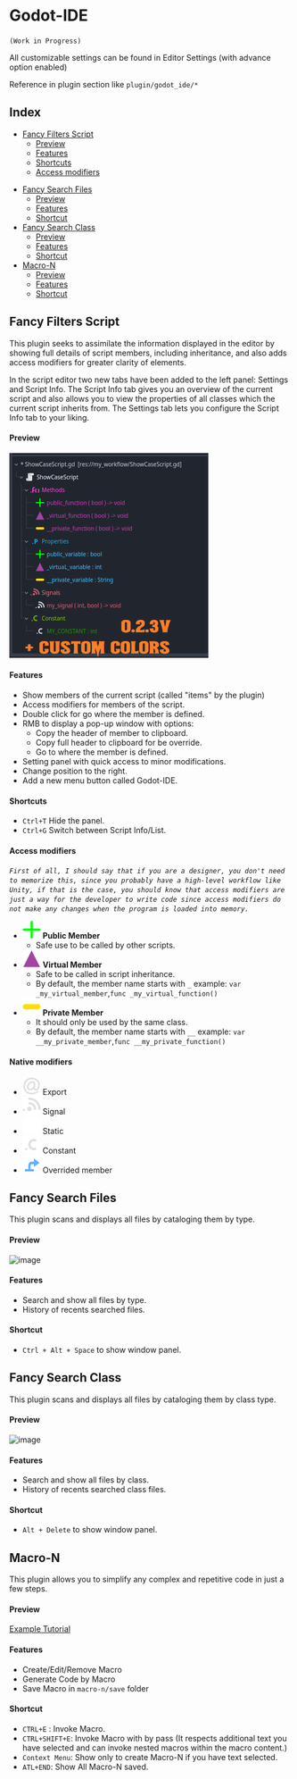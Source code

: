 # Godot-IDE

`(Work in Progress)`

All customizable settings can be found in Editor Settings (with advance option enabled)

Reference in plugin section like `plugin/godot_ide/*`

## Index
  * [Fancy Filters Script](#fancy-filters-script)
    + [Preview](#preview)
    + [Features](#features)
    + [Shortcuts](#shortcuts)
    + [Access modifiers](#access-modifiers)
- [Fancy Search Files](#fancy-search-files)
    + [Preview](#preview-1)
    + [Features](#features-1)
    + [Shortcut](#shortcut)
- [Fancy Search Class](#fancy-search-class)
    + [Preview](#preview-2)
    + [Features](#features-2)
    + [Shortcut](#shortcut-1)
- [Macro-N](#macro-n)
    + [Preview](#preview-3)
    + [Features](#features-3)
    + [Shortcut](#shortcut-2)
 
## Fancy Filters Script

This plugin seeks to assimilate the information displayed in the editor by showing full details of script members, including inheritance, and also adds access modifiers for greater clarity of elements.

In the script editor two new tabs have been added to the left panel: Settings and Script Info. The Script Info tab gives you an overview of the current script and also allows you to view the properties of all classes which the current script inherits from. The Settings tab lets you configure the Script Info tab to your liking.

#### Preview
![Filters](https://github.com/CodeNameTwister/Godot-IDE/raw/main/images/preview1.png "Filters")

#### Features
* Show members of the current script (called "items" by the plugin)
* Access modifiers for members of the script.
* Double click for go where the member is defined.
* RMB to display a pop-up window with options:
	* Copy the header of member to clipboard.
	* Copy full header to clipboard for be override.
	* Go to where the member is defined.
* Setting panel with quick access to minor modifications.
* Change position to the right.
* Add a new menu button called Godot-IDE.

#### Shortcuts
* `Ctrl+T` Hide the panel.
* `Ctrl+G` Switch between Script Info/List.

#### Access modifiers
*`First of all, I should say that if you are a designer, you don't need to memorize this, since you probably have a high-level workflow like Unity, if that is the case, you should know that access modifiers are just a way for the developer to write code since access modifiers do not make any changes when the program is loaded into memory.`*


* ![Public](https://raw.githubusercontent.com/CodeNameTwister/Godot-IDE/315d6504a11802773da1beef81e54275bd60a524/addons/_Godot-IDE_/shared_resources/func_public.svg "Public") **Public Member**
	* Safe use to be called by other scripts.
* ![Virtual](https://raw.githubusercontent.com/CodeNameTwister/Godot-IDE/315d6504a11802773da1beef81e54275bd60a524/addons/_Godot-IDE_/shared_resources/func_virtual.svg "Virtual") **Virtual Member**
	* Safe to be called in script inheritance.
 	* By default, the member name starts with `_` example: `var _my_virtual_member`,`func _my_virtual_function()`
* ![Private](https://raw.githubusercontent.com/CodeNameTwister/Godot-IDE/315d6504a11802773da1beef81e54275bd60a524/addons/_Godot-IDE_/shared_resources/func_private.svg "Private") **Private Member**
	* It should only be used by the same class.
 	* By default, the member name starts with `__` example: `var __my_private_member`,`func __my_private_function()`

#### Native modifiers
* ![Exported](https://raw.githubusercontent.com/CodeNameTwister/Godot-IDE/b38e75b73381225e15cb1c3e65e8c3b8e1659bda/addons/_Godot-IDE_/shared_resources/MemberAnnotation.svg "Exported") Export
* ![Signals](https://raw.githubusercontent.com/CodeNameTwister/Godot-IDE/b38e75b73381225e15cb1c3e65e8c3b8e1659bda/addons/_Godot-IDE_/shared_resources/MemberSignal.svg "Signals") Signal
* ![Static](https://raw.githubusercontent.com/CodeNameTwister/Godot-IDE/b38e75b73381225e15cb1c3e65e8c3b8e1659bda/addons/_Godot-IDE_/shared_resources/static.svg "Static") Static
* ![Constant](https://raw.githubusercontent.com/CodeNameTwister/Godot-IDE/b38e75b73381225e15cb1c3e65e8c3b8e1659bda/addons/_Godot-IDE_/shared_resources/MemberConstant.svg "Constant") Constant
* ![Override](https://raw.githubusercontent.com/CodeNameTwister/Godot-IDE/b38e75b73381225e15cb1c3e65e8c3b8e1659bda/addons/_Godot-IDE_/shared_resources/MethodOverride.svg "Override") Overrided member

## Fancy Search Files
This plugin scans and displays all files by cataloging them by type.

#### Preview
<img width="487" height="497" alt="image" src="https://github.com/user-attachments/assets/ed14822f-cc92-4f53-93fb-3db573e2ebb9" />


#### Features
* Search and show all files by type.
* History of recents searched files.

#### Shortcut
* `Ctrl + Alt + Space` to show window panel.

## Fancy Search Class
This plugin scans and displays all files by cataloging them by class type.

#### Preview
<img width="491" height="493" alt="image" src="https://github.com/user-attachments/assets/df5adf92-e334-40e1-8185-2a6e1a2f25a9" />

#### Features
* Search and show all files by class.
* History of recents searched class files.

#### Shortcut
* `Alt + Delete` to show window panel.

## Macro-N
This plugin allows you to simplify any complex and repetitive code in just a few steps.

#### Preview
[Example Tutorial](https://github.com/CodeNameTwister/Godot-IDE/discussions/10)

#### Features
* Create/Edit/Remove Macro
* Generate Code by Macro
* Save Macro in `macro-n/save` folder

#### Shortcut
* `CTRL+E` : Invoke Macro.
* `CTRL+SHIFT+E`: Invoke Macro with by pass (It respects additional text you have selected and can invoke nested macros within the macro content.)
* `Context Menu`: Show only to create Macro-N if you have text selected.
* `ATL+END`: Show All Macro-N saved.



